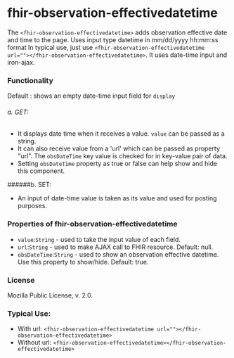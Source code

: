 # fhir-observation-effectivedatetime

The `<fhir-observation-effectivedatetime>` adds observation effective date and time to the page. Uses input type datetime in mm/dd/yyyy hh:mm:ss format
 In typical use, just use `<fhir-observation-effectivedatetime url=""></fhir-observation-effectivedatetime>`. It uses date-time input and iron-ajax.

### Functionality
  Default : shows an empty date-time input field for `display`
 ###### a. GET:
 * It displays date time when it receives a value. `value` can be passed as a string.
 * It can also receive value from a 'url' which can be passed as property "url". The `obsDateTime` key value is checked for  in key-value pair of data.
 * Setting `obsDateTime` property as true or false can help show and hide this component.

 ######b. SET:
 * An input of date-time value is taken as its value and used for posting purposes.

### Properties of fhir-observation-effectivedatetime
 * `value`:`String` - used to take the input value of each field.
 * `url`:`String` - used to make AJAX call to FHIR resource. Default: null.
 * `obsDateTime`:`String` - used to show an observation effective datetime. Use this property to show/hide. Default: true.
 ### License
 Mozilla Public License, v. 2.0.
 
 ### Typical Use:
 * With url:
 `<fhir-observation-effectivedatetime url=""></fhir-observation-effectivedatetime>`
 * Without url:
  `<fhir-observation-effectivedatetime></fhir-observation-effectivedatetime>`
